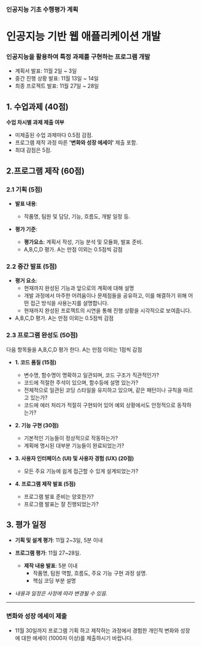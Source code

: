 ### 인공지능 기초 수행평가 계획

# 인공지능 기반 웹 애플리케이션 개발
### 인공지능을 활용하여 특정 과제를 구현하는 프로그램 개발
 - 계획서 발표: 11월 2일 ~ 3일
 - 중간 진행 상황 발표: 11월 13일 ~ 14일
 - 최종 프로젝트 발표: 11월 27일 ~ 28일

## 1. 수업과제 (40점)
**수업 차시별 과제 제출 여부** 
  - 미제출된 수업 과제마다 0.5점 감점.
  - 프로그램 제작 과정 따른 **'변화와 성장 에세이'** 제출 포함.
  - 최대 감점은 5점.

## 2.프로그램 제작 (60점)

### 2.1 기획 (5점)

- **발표 내용**: 
  - 작품명, 팀원 및 담당, 기능, 흐름도, 개발 일정 등.

- **평가 기준**:
  - **평가요소**: 계획서 작성, 기능 분석 및 모듈화, 발표 준비.
  - A,B,C,D 평가. A는 만점 이외는 0.5점씩 감점 

### 2.2 중간 발표 (5점)
- **평거 요소**:
  - 현재까지 완성된 기능과 앞으로의 계획에 대해 설명
  - 개발 과정에서 마주한 어려움이나 문제점들을 공유하고, 이를 해결하기 위해 어떤 접근 방식을 사용는지를 설명합니다.
  - 현재까지 완성된 프로젝트의 시연을 통해 진행 상황을 시각적으로 보여줍니다.
- A,B,C,D 평가. A는 만점 이외는 0.5점씩 감점 
  
 
### 2.3 프로그램 완성도 (50점)
다음 항목들을 A,B,C,D 평가 한다. A는 만점 이외는 1점씩 감점 
 - **1. 코드 품질 (15점)**
   - 변수명, 함수명이 명확하고 일관되며, 코드 구조가 직관적인가?
   - 코드에 적절한 주석이 있으며, 함수등에 설명 있는가?
   - 전체적으로 일관된 코딩 스타일을 유지하고 있으며, 같은 패턴이나 규칙을 따르고 있는가?
   - 코드에 에러 처리가 적절히 구현되어 있어 예외 상황에서도 안정적으로 동작하는가?
 
 - **2. 기능 구현 (30점)**
   - 기본적인 기능들이 정상적으로 작동하는가?
   - 계획에 명시된 대부분 기능들이 완료되었는가?

 - **3. 사용자 인터페이스 (UI) 및 사용자 경험 (UX) (20점)**
   - 모든 주요 기능에 쉽게 접근할 수 있게 설계되었는가?

 - **4. 프로그램 제작 발표 (5점)**
   - 프로그램 발표 준비는 양호한가?
   - 프로그램 발표는 잘 진행되었는가?

   
## 3. 평가 일정 

- **기획 및 설계 평가**: 11월 2~3일, 5분 이내
  
- **프로그램 평가**: 11월 27~28일.
  - **제작 내용 발표**: 5분 이내
    - 작품명, 팀원 역할, 흐름도,  주요 기능 구현 과정 설명.
    - 핵심 코딩 부분 설명
     
  
- *내용과 일정은 사정에 따라 변경될 수 있음.*

---

### 변화와 성장 에세이 제출

- 11월 30일까지 프로그램 기획 하고 제작하는 과정에서 경험한 개인적 변화와 성장에 대한 에세이 (1000자 이상)를 제출하시기 바랍니다.
